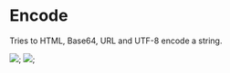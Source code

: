 # Encode

Tries to HTML, Base64, URL and UTF-8 encode a string.

![](https://raw.githubusercontent.com/hlissner/lb6-actions/master/images/cb-en-01.png);
![](https://raw.githubusercontent.com/hlissner/lb6-actions/master/images/cb-en-02.png);
